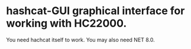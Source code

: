 # hashcat-GUI graphical interface for working with HC22000.
You need hachcat itself to work. You may also need NET 8.0.
